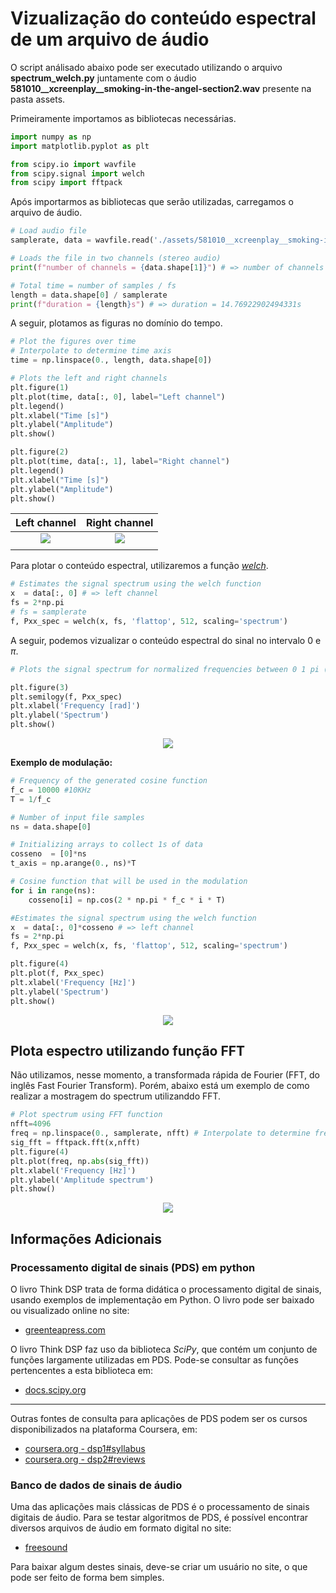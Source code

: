 # Vizualização do conteúdo espectral de um arquivo de áudio

O script análisado abaixo pode ser executado utilizando o arquivo **spectrum_welch.py** juntamente com o áudio **581010__xcreenplay__smoking-in-the-angel-section2.wav** presente na pasta assets.

Primeiramente importamos as bibliotecas necessárias.

```py
import numpy as np
import matplotlib.pyplot as plt

from scipy.io import wavfile
from scipy.signal import welch
from scipy import fftpack
```

Após importarmos as bibliotecas que serão utilizadas, carregamos o arquivo de áudio.

```py
# Load audio file
samplerate, data = wavfile.read('./assets/581010__xcreenplay__smoking-in-the-angel-section2.wav')

# Loads the file in two channels (stereo audio)
print(f"number of channels = {data.shape[1]}") # => number of channels = 2

# Total time = number of samples / fs
length = data.shape[0] / samplerate
print(f"duration = {length}s") # => duration = 14.76922902494331s
```
A seguir, plotamos as figuras no domínio do tempo.

```py
# Plot the figures over time
# Interpolate to determine time axis
time = np.linspace(0., length, data.shape[0])

# Plots the left and right channels
plt.figure(1)
plt.plot(time, data[:, 0], label="Left channel")
plt.legend()
plt.xlabel("Time [s]")
plt.ylabel("Amplitude")
plt.show()

plt.figure(2)
plt.plot(time, data[:, 1], label="Right channel")
plt.legend()
plt.xlabel("Time [s]")
plt.ylabel("Amplitude")
plt.show()
```

| Left channel | Right channel |
|:-------------:|:-------------:|
![](./assets/spectrum_welch_left_channel_audio.png) | ![](./assets/spectrum_welch_right_channel_audio.png)|
|||

Para plotar o conteúdo espectral, utilizaremos a função [*welch*](https://docs.scipy.org/doc/scipy/reference/generated/scipy.signal.welch.html).

```py
# Estimates the signal spectrum using the welch function
x  = data[:, 0] # => left channel
fs = 2*np.pi
# fs = samplerate
f, Pxx_spec = welch(x, fs, 'flattop', 512, scaling='spectrum')
```

A seguir, podemos vizualizar o conteúdo espectral do sinal no intervalo $0$ e $\pi$.

```py
# Plots the signal spectrum for normalized frequencies between 0 1 pi (positive frequencies)

plt.figure(3)
plt.semilogy(f, Pxx_spec)
plt.xlabel('Frequency [rad]')
plt.ylabel('Spectrum')
plt.show()
```

<p align='center'>
  <img src="./assets/signal_spectrum_for_normalized_frequencies_between_0_and_1_pi.png"/>
</p>

**Exemplo de modulação:**

```py
# Frequency of the generated cosine function
f_c = 10000 #10KHz
T = 1/f_c

# Number of input file samples
ns = data.shape[0]

# Initializing arrays to collect 1s of data
cosseno  = [0]*ns
t_axis = np.arange(0., ns)*T

# Cosine function that will be used in the modulation
for i in range(ns):
    cosseno[i] = np.cos(2 * np.pi * f_c * i * T) 

#Estimates the signal spectrum using the welch function
x  = data[:, 0]*cosseno # => left channel
fs = 2*np.pi
f, Pxx_spec = welch(x, fs, 'flattop', 512, scaling='spectrum')

plt.figure(4)
plt.plot(f, Pxx_spec)
plt.xlabel('Frequency [Hz]')
plt.ylabel('Spectrum')
plt.show()
```

<p align='center'>
  <img src="./assets/example_of_modulation.png"/>
</p>

## Plota espectro utilizando função FFT

Não utilizamos, nesse momento, a transformada rápida de Fourier (FFT, do inglês Fast Fourier Transform). Porém, abaixo está um exemplo de como realizar a mostragem do spectrum utilizanddo FFT.

```py
# Plot spectrum using FFT function
nfft=4096
freq = np.linspace(0., samplerate, nfft) # Interpolate to determine frequency axis
sig_fft = fftpack.fft(x,nfft)
plt.figure(4)
plt.plot(freq, np.abs(sig_fft))
plt.xlabel('Frequency [Hz]')
plt.ylabel('Amplitude spectrum')
plt.show()
```

<p align='center'>
  <img src="./assets/plot_spectrum_using_fft_function.png"/>
</p>

## Informações Adicionais

### Processamento digital de sinais (PDS) em python

O livro Think DSP trata de forma didática o processamento digital de sinais, usando exemplos de implementação em Python. O livro pode ser baixado ou visualizado online no site:

* [greenteapress.com](https://greenteapress.com/wp/think-dsp/)

O livro Think DSP faz uso da biblioteca *SciPy*, que contém um conjunto de funções
largamente utilizadas em PDS. Pode-se consultar as funções pertencentes a esta biblioteca em:

* [docs.scipy.org](https://docs.scipy.org/doc/scipy/reference/signal.html)

---

Outras fontes de consulta para aplicações de PDS podem ser os cursos disponibilizados na plataforma Coursera, em:

* [coursera.org - dsp1#syllabus](https://www.coursera.org/learn/dsp1#syllabus)
* [coursera.org - dsp2#reviews](https://www.coursera.org/learn/dsp2#reviews)

### Banco de dados de sinais de áudio

Uma das aplicações mais clássicas de PDS é o processamento de sinais digitais de áudio. Para se testar algoritmos de PDS, é possível encontrar diversos arquivos de áudio em formato digital no site:

* [freesound](https://freesound.org/browse/)

Para baixar algum destes sinais, deve-se criar um usuário no site, o que pode ser feito de forma bem simples.